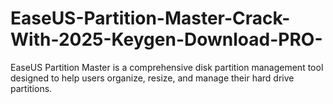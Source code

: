 # EaseUS-Partition-Master-Crack-With-2025-Keygen-Download-PRO-
EaseUS Partition Master is a comprehensive disk partition management tool designed to help users organize, resize, and manage their hard drive partitions.
